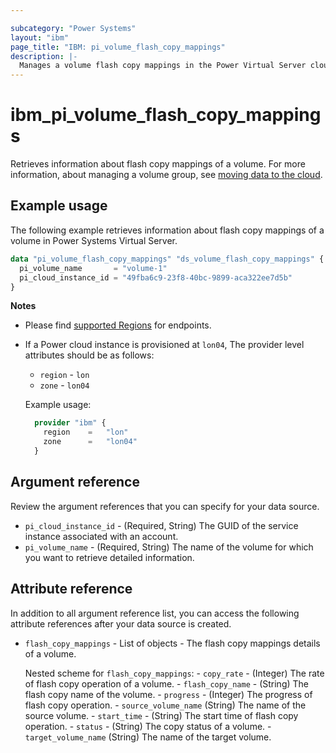 ```yaml
---

subcategory: "Power Systems"
layout: "ibm"
page_title: "IBM: pi_volume_flash_copy_mappings"
description: |-
  Manages a volume flash copy mappings in the Power Virtual Server cloud.
---
```


# ibm_pi_volume_flash_copy_mappings
Retrieves information about flash copy mappings of a volume. For more information, about managing a volume group, see [moving data to the cloud](https://cloud.ibm.com/docs/power-iaas?topic=power-iaas-moving-data-to-the-cloud).

## Example usage
The following example retrieves information about flash copy mappings of a volume in Power Systems Virtual Server.

```terraform
data "pi_volume_flash_copy_mappings" "ds_volume_flash_copy_mappings" {
  pi_volume_name       = "volume-1"
  pi_cloud_instance_id = "49fba6c9-23f8-40bc-9899-aca322ee7d5b"
}
```
**Notes**
* Please find [supported Regions](https://cloud.ibm.com/apidocs/power-cloud#endpoint) for endpoints.
* If a Power cloud instance is provisioned at `lon04`, The provider level attributes should be as follows:
  * `region` - `lon`
  * `zone` - `lon04`
  
  Example usage:
  ```terraform
    provider "ibm" {
      region    =   "lon"
      zone      =   "lon04"
    }
  ```
  
## Argument reference
Review the argument references that you can specify for your data source. 

- `pi_cloud_instance_id` - (Required, String) The GUID of the service instance associated with an account.
- `pi_volume_name` - (Required, String) The name of the volume for which you want to retrieve detailed information.

## Attribute reference
In addition to all argument reference list, you can access the following attribute references after your data source is created. 

- `flash_copy_mappings` - List of objects - The flash copy mappings details of a volume.

  Nested scheme for `flash_copy_mappings`:
      - `copy_rate` - (Integer) The rate of flash copy operation of a volume.
      - `flash_copy_name` - (String) The flash copy name of the volume.
      - `progress` - (Integer) The progress of flash copy operation.
      - `source_volume_name` (String) The name of the source volume.
      - `start_time` - (String) The start time of flash copy operation.
      - `status` - (String) The copy status of a volume.
      - `target_volume_name` (String) The name of the target volume.